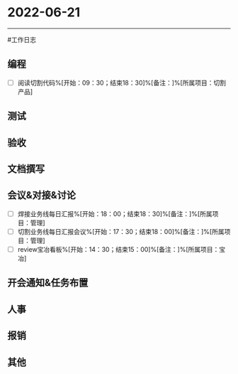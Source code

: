 # 2022-06-21 

---

#工作日志

## 编程
- [ ] 阅读切割代码%[开始：09：30；结束18：30]%[备注：]%[所属项目：切割产品]


## 测试



## 验收 



## 文档撰写 



## 会议&对接&讨论

- [ ] 焊接业务线每日汇报%[开始：18：00；结束18：30]%[备注：]%[所属项目：管理]
- [ ] 切割业务线每日汇报会议%[开始：17：30；结束18：00]%[备注：]%[所属项目：管理]
- [ ] review宝冶看板%[开始：14：30；结束15：00]%[备注：]%[所属项目：宝冶]

## 开会通知&任务布置



## 人事



## 报销



## 其他



